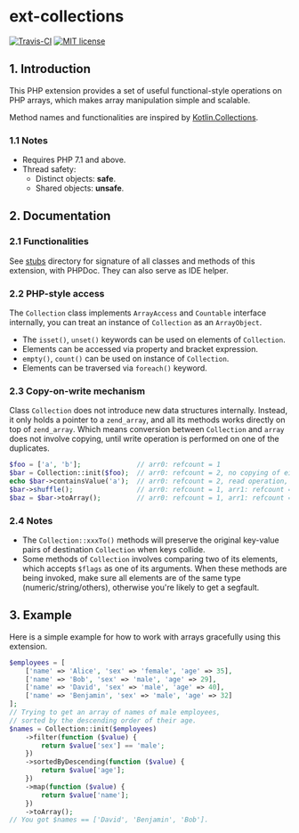 # ext-collections

[![Travis-CI](https://travis-ci.com/CismonX/ext-collections.svg?branch=master)](https://travis-ci.com/CismonX/ext-collections)
[![MIT license](https://img.shields.io/badge/licence-MIT-blue.svg)](https://opensource.org/licenses/MIT)

## 1. Introduction

This PHP extension provides a set of useful functional-style operations on PHP arrays, which makes array manipulation simple and scalable.

Method names and functionalities are inspired by [Kotlin.Collections](https://kotlinlang.org/api/latest/jvm/stdlib/kotlin.collections/).

### 1.1 Notes

* Requires PHP 7.1 and above.
* Thread safety:
  * Distinct objects: **safe**.
  * Shared objects: **unsafe**.

## 2. Documentation

### 2.1 Functionalities

See [stubs](stubs/) directory for signature of all classes and methods of this extension, with PHPDoc. They can also serve as IDE helper.

### 2.2 PHP-style access

The `Collection` class implements `ArrayAccess` and `Countable` interface internally, you can treat an instance of `Collection` as an `ArrayObject`.

* The `isset()`, `unset()` keywords can be used on elements of `Collection`.
* Elements can be accessed via property and bracket expression.
* `empty()`, `count()` can be used on instance of `Collection`.
* Elements can be traversed via `foreach()` keyword.

### 2.3 Copy-on-write mechanism

Class `Collection` does not introduce new data structures internally. Instead, it only holds a pointer to a `zend_array`, and all its methods works directly on top of `zend_array`. Which means conversion between `Collection` and `array` does not involve copying, until write operation is performed on one of the duplicates.

```php
$foo = ['a', 'b'];              // arr0: refcount = 1
$bar = Collection::init($foo);  // arr0: refcount = 2, no copying of either `zend_array` or its elements
echo $bar->containsValue('a');  // arr0: refcount = 2, read operation, no copying
$bar->shuffle();                // arr0: refcount = 1, arr1: refcount = 1, write operation, `zend_array` is separated
$baz = $bar->toArray();         // arr0: refcount = 1, arr1: refcount = 2, no copying
```

### 2.4 Notes

* The `Collection::xxxTo()` methods will preserve the original key-value pairs of destination `Collection` when keys collide.
* Some methods of `Collection` involves comparing two of its elements, which accepts `$flags` as one of its arguments. When these methods are being invoked, make sure all elements are of the same type (numeric/string/others), otherwise you're likely to get a segfault.

## 3. Example

Here is a simple example for how to work with arrays gracefully using this extension.

```php
$employees = [
    ['name' => 'Alice', 'sex' => 'female', 'age' => 35],
    ['name' => 'Bob', 'sex' => 'male', 'age' => 29],
    ['name' => 'David', 'sex' => 'male', 'age' => 40],
    ['name' => 'Benjamin', 'sex' => 'male', 'age' => 32]
];
// Trying to get an array of names of male employees,
// sorted by the descending order of their age.
$names = Collection::init($employees)
    ->filter(function ($value) {
        return $value['sex'] == 'male';
    })
    ->sortedByDescending(function ($value) {
        return $value['age'];
    })
    ->map(function ($value) {
        return $value['name'];
    })
    ->toArray();
// You got $names == ['David', 'Benjamin', 'Bob'].
```
